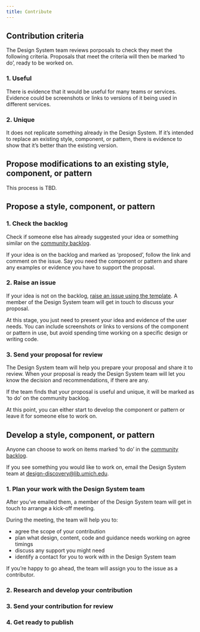 ```yaml
---
title: Contribute
---
```


## Contribution criteria

The <gatsby-link to="/design-system-team">Design System team</gatsby-link> reviews porposals to check they meet the following criteria. Proposals that meet the criteria will then be marked ‘to do’, ready to be worked on.

### 1. Useful

There is evidence that it would be useful for many teams or services. Evidence could be screenshots or links to versions of it being used in different services.

### 2. Unique

It does not replicate something already in the Design System. If it’s intended to replace an existing style, component, or pattern, there is evidence to show that it’s better than the existing version.

## Propose modifications to an existing style, component, or pattern

This process is TBD. 

## Propose a style, component, or pattern

### 1. Check the backlog

Check if someone else has already suggested your idea or something similar on the [community backlog](https://github.com/mlibrary/umich-lib-ui/labels/proposal).

If your idea is on the backlog and marked as ‘proposed’, follow the link and comment on the issue. Say you need the component or pattern and share any examples or evidence you have to support the proposal.

### 2. Raise an issue

If your idea is not on the backlog, [raise an issue using the template](https://github.com/mlibrary/umich-lib-ui/issues/new). A member of the Design System team will get in touch to discuss your proposal.

At this stage, you just need to present your idea and evidence of the user needs. You can include screenshots or links to versions of the component or pattern in use, but avoid spending time working on a specific design or writing code.

### 3. Send your proposal for review

The Design System team will help you prepare your proposal and share it to review. When your proposal is ready the Design System team will let you know the decision and recommendations, if there are any.

If the team finds that your proposal is useful and unique, it will be marked as ‘to do’ on the community backlog.

At this point, you can either start to develop the component or pattern or leave it for someone else to work on.

## Develop a style, component, or pattern

Anyone can choose to work on items marked ‘to do’ in the [community backlog](https://github.com/mlibrary/umich-lib-ui/labels/proposal).

If you see something you would like to work on, email the Design System team at [design-discovery@lib.umich.edu](mailto:design-discovery@lib.umich.edu).

### 1. Plan your work with the Design System team

After you’ve emailed them, a member of the Design System team will get in touch to arrange a kick-off meeting.

During the meeting, the team will help you to:

- agree the scope of your contribution
- plan what design, content, code and guidance needs working on
agree timings
- discuss any support you might need
- identify a contact for you to work with in the Design System team

If you’re happy to go ahead, the team will assign you to the issue as a contributor.

### 2. Research and develop your contribution

### 3. Send your contribution for review

### 4. Get ready to publish
